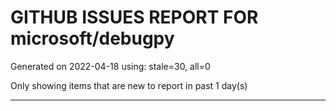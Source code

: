 
# GITHUB ISSUES REPORT FOR microsoft/debugpy


Generated on 2022-04-18 using: stale=30, all=0


Only showing items that are new to report in past 1 day(s)


---
